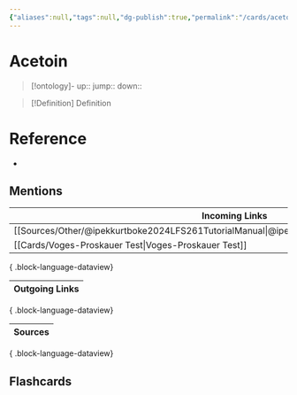 ```yaml
---
{"aliases":null,"tags":null,"dg-publish":true,"permalink":"/cards/acetoin/","dgPassFrontmatter":true}
---
```


# Acetoin

> [!ontology]-
> up:: 
> jump:: 
> down:: 

> [!Definition] Definition

# Reference

- 

## Mentions

| Incoming Links                                                                                    |
| ------------------------------------------------------------------------------------------------- |
| [[Sources/Other/@ipekkurtboke2024LFS261TutorialManual\|@ipekkurtboke2024LFS261TutorialManual]] |
| [[Cards/Voges-Proskauer Test\|Voges-Proskauer Test]]                                           |

{ .block-language-dataview}

| Outgoing Links |
| -------------- |

{ .block-language-dataview}

| Sources |
| ------- |

{ .block-language-dataview}

## Flashcards
